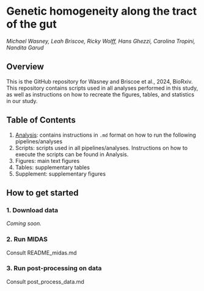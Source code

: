 # Genetic homogeneity along the tract of the gut
*Michael Wasney, Leah Briscoe, Ricky Wolff, Hans Ghezzi, Carolina Tropini, Nandita Garud*

## Overview
This is the GitHub repository for Wasney and Briscoe et al., 2024, BioRxiv. This repository contains scripts used in all analyses performed in this study, as well as instructions on how to recreate the figures, tables, and statistics in our study. 

## Table of Contents

1. [Analysis](https://github.com/garudlab/Wasney-Briscoe-2024/tree/main/analysis): contains instructions in `.md` format on how to run the following pipelines/analyses
2. Scripts: scripts used in all pipelines/analyses. Instructions on how to execute the scripts can be found in Analysis.
3. Figures: main text figures
4. Tables: supplementary tables
5. Supplement: supplementary figures

## How to get started

### 1. Download data

*Coming soon.*

### 2. Run MIDAS

Consult README_midas.md

### 3. Run post-processing on data

Consult post_process_data.md
